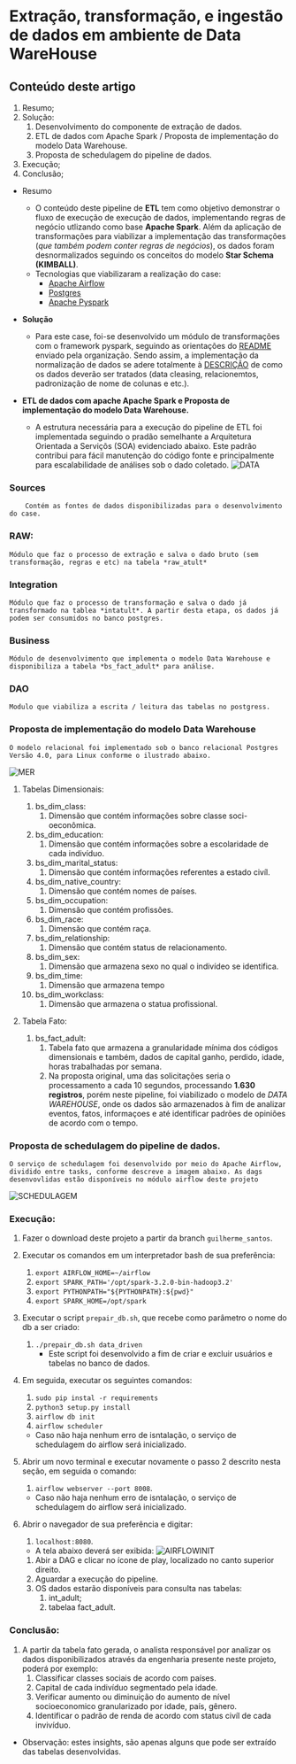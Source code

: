 # Extração, transformação, e ingestão de dados em ambiente de Data WareHouse

## Conteúdo deste artigo
1. Resumo;
2. Solução:
    1. Desenvolvimento do componente de extração de dados.
    2. ETL de dados com Apache Spark / Proposta de implementação do modelo Data Warehouse.
    3. Proposta de schedulagem do pipeline de dados.
3. Execução;
4. Conclusão;

* Resumo
    * O conteúdo deste pipeline de **ETL** tem como objetivo demonstrar o fluxo de execução de execução de dados, implementando regras de negócio utlizando como base **Apache Spark**. Além da aplicação de transformações para viabilizar a implementação das transformações (*que também podem conter regras de negócios*), os dados foram desnormalizados seguindo os conceitos do modelo **Star Schema (KIMBALL)**.
    * Tecnologias que viabilizaram a realização do case:
        * [Apache Airflow](https://airflow.apache.org/)
        * [Postgres](https://www.postgresql.org/)
        * [Apache Pyspark](https://spark.apache.org/docs/latest/api/python/)
    



* **Solução**
    * Para este case, foi-se desenvolvido um módulo de transformações com o framework pyspark, seguindo as orientações do [README](./python_dev_test/README.md/) enviado pela organização. Sendo assim, a implementação da normalização de dados se adere totalmente à [DESCRIÇÃO](https://github.com/eguidos/python-dev-test/blob/guilherme_santos/src/src/data/Description) de como os dados deverão ser tratados (data cleasing, relacionemtos, padronização de nome de colunas e etc.).


* **ETL de dados com apache Apache Spark  e Proposta de implementação do modelo Data Warehouse.**
    * A estrutura necessária para a execução do pipeline de ETL foi implementada seguindo o pradão semelhante a Arquitetura Orientada a Serviçõs (SOA) evidenciado abaixo. Este padrão contribui para fácil manutenção do código fonte e principalmente para escalabilidade de análises sob o dado coletado.
    ![DATA](/resources/project_model.png)

### Sources
        Contém as fontes de dados disponibilizadas para o desenvolvimento do case.

### RAW:
    Módulo que faz o processo de extração e salva o dado bruto (sem transformação, regras e etc) na tabela *raw_atult*

### Integration
    Módulo que faz o processo de transformação e salva o dado já transformado na tablea *intatult*. A partir desta etapa, os dados já podem ser consumidos no banco postgres.

### Business
    Módulo de desenvolvimento que implementa o modelo Data Warehouse e disponibiliza a tabela *bs_fact_adult* para análise.

### DAO
    Modulo que viabiliza a escrita / leitura das tabelas no postgress.


### Proposta de implementação do modelo Data Warehouse
    O modelo relacional foi implementado sob o banco relacional Postgres Versão 4.0, para Linux conforme o ilustrado abaixo.
![MER](/resources/data_modeling.png)

1. Tabelas Dimensionais:
    1. bs_dim_class: 
        1. Dimensão que contém informações sobre classe soci-oeconômica.
    2. bs_dim_education:
        1. Dimensão que contém informações sobre a escolaridade de cada indivíduo.
    3. bs_dim_marital_status:
        1. Dimensão que contém informações referentes a estado civíl.
    4. bs_dim_native_country:
        1. Dimensão que contém nomes de países.
    5. bs_dim_occupation:
        1. Dimensão que contém profissões.
    6. bs_dim_race:
        1. Dimensão que contém raça.
    7. bs_dim_relationship:
        1. Dimensão que contém status de relacionamento.
    8. bs_dim_sex:
        1. Dimensão que armazena sexo no qual o indivídeo se identifica.
    9. bs_dim_time:
        1. Dimensão que armazena tempo
    10. bs_dim_workclass:
        1. Dimensão que armazena o statua profissional.

2. Tabela Fato:
    1. bs_fact_adult:
        1. Tabela fato que armazena a granularidade mínima dos códigos dimensionais e também, dados de capital ganho, perdido, idade, horas trabalhadas por semana.
        2. Na proposta original, uma das solicitações seria o processamento a cada 10 segundos, processando **1.630 registros**, porém neste pipeline, foi viabilizado o modelo de *DATA WAREHOUSE*, onde os dados são armazenados à fim de analizar eventos, fatos, informaçoes e até identificar padrões de opiniões de acordo com o tempo.

### Proposta de schedulagem do pipeline de dados.

    O serviço de schedulagem foi desenvolvido por meio do Apache Airflow, dividido entre tasks, conforme descreve a imagem abaixo. As dags desenvovlidas estão disponíveis no módulo airflow deste projeto
![SCHEDULAGEM](/resources/airflow.png)

### Execução:
1. Fazer o download deste projeto a partir da branch `guilherme_santos`.
2. Executar os comandos em um interpretador bash de sua preferência:
    1. `export AIRFLOW_HOME=~/airflow`
    1. `export SPARK_PATH='/opt/spark-3.2.0-bin-hadoop3.2'`
    1. `export PYTHONPATH="${PYTHONPATH}:${pwd}"`
    1. `export SPARK_HOME=/opt/spark`
3. Executar o script `prepair_db.sh`, que recebe como parâmetro o nome do db a ser criado:
    1. `./prepair_db.sh data_driven`
        * Este script foi desenvolvido a fim de criar e excluir usuários e tabelas no banco de dados.
4. Em seguida, executar os seguintes comandos:
    1. `sudo pip instal -r requirements`
    1. `python3 setup.py install`
    1. `airflow db init`
    1. `airflow scheduler`
    * Caso não haja nenhum erro de isntalação, o serviço de schedulagem do airflow será inicializado.

3. Abrir um novo terminal e executar novamente o passo 2 descrito nesta seção, em seguida o comando:
    1. `airflow webserver --port 8008`.
    * Caso não haja nenhum erro de isntalação, o serviço de schedulagem do airflow será inicializado.

4. Abrir o navegador de sua preferência e digitar:
    1. `localhost:8080`.
    * A tela abaixo deverá ser exibida:
    ![AIRFLOWINIT](/resources/airflow_initt.png.png) 
    1. Abir a DAG e clicar no ícone de play, localizado no canto superior direito.
    1. Aguardar a execução do pipeline.
    1. OS dados estarão disponíveis para consulta nas tabelas:
        1. int_adult;
        2. tabelaa fact_adult.

### Conclusão:
1. A partir da tabela fato gerada, o analista responsável por analizar os dados disponibilizados através da engenharia presente neste projeto, poderá por exemplo:
    1. Classificar classes sociais de acordo com países.
    1. Capital de cada indivíduo segmentado pela idade.
    1. Verificar aumento ou diminuição do aumento de nível socioeconomico granularizado por idade, país, gênero.
    1. Identificar o padrão de renda de acordo com status civíl de cada invivíduo.
* Observação: estes insights, são apenas alguns que pode ser extraído das tabelas desenvolvidas.